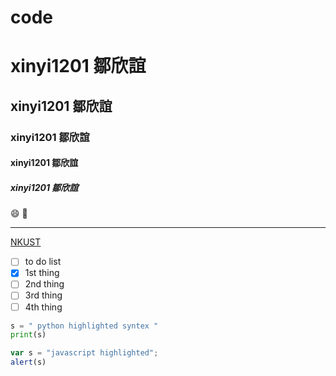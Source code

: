 # code
# xinyi1201 鄒欣誼
## xinyi1201 鄒欣誼
### xinyi1201 鄒欣誼
#### xinyi1201 鄒欣誼
##### xinyi1201 鄒欣誼


😄 🚴
______

[NKUST](logo.png.nkust "NKUST")

- [ ] to do list
- [X] 1st thing
- [ ] 2nd thing
- [ ] 3rd thing
- [ ] 4th thing

 ```python
s = " python highlighted syntex "
print(s)
```
```js
var s = "javascript highlighted";
alert(s)
